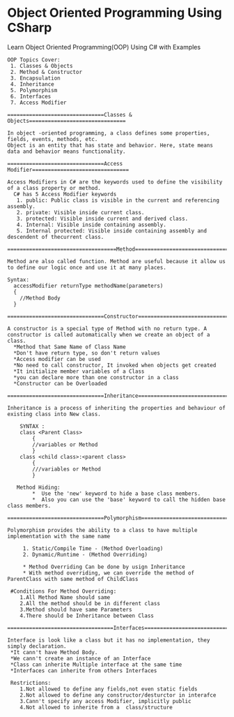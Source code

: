 # Object Oriented Programming Using CSharp

Learn Object Oriented Programming(OOP) Using C# with Examples

	OOP Topics Cover:
	 1. Classes & Objects
 	 2. Method & Constructor
	 3. Encapsulation
 	 4. Inheritance
 	 5. Polymorphism
 	 6. Interfaces
 	 7. Access Modifier
  
    ===============================Classes & Objects===============================
 
    In object -oriented programming, a class defines some properties, fields, events, methods, etc.
    Object is an entity that has state and behavior. Here, state means data and behavior means functionality.
  
    ===============================Access Modifier===============================
  
    Access Modifiers in C# are the keywords used to define the visibility of a class property or method.
	  C# has 5 Access Modifier keywords
	   1. public: Public class is visible in the current and referencing assembly.
	   2. private: Visible inside current class.
	   3. protected: Visible inside current and derived class.
	   4. Internal: Visible inside containing assembly.
	   5. Internal protected: Visible inside containing assembly and descendent of thecurrent class.
  
    ===================================Method====================================
  
    Method are also called function. Method are useful because it allow us to define our logic once and use it at many places.
  
    Syntax:
      accessModifier returnType methodName(parameters)
      {
        //Method Body
      }
  
    ===============================Constructor================================
  
    A constructor is a special type of Method with no return type. A constructor is called automatically when we create an object of a class. 
	  *Method that Same Name of Class Name 
	  *Don't have return type, so don't return values 
	  *Access modifier can be used 
	  *No need to call constructor, It invoked when objects get created 
	  *It initialize member variables of a Class 
	  *you can declare more than one constructor in a class 
	  *Constructor can be Overloaded
        
    ===============================Inheritance==============================
    
    Inheritance is a process of inheriting the properties and behaviour of existing class into New class.
    
	    SYNTAX :
		class <Parent Class>
		    {
			//variables or Method
		    }
		class <child class>:<parent class>
		    {
			///variables or Method
		    }
 
       Method Hiding:
            *  Use the 'new' keyword to hide a base class members.
            *  Also you can use the 'base' keyword to call the hidden base class members.
       
    ===============================Polymorphism===============================
    
    Polymorphism provides the ability to a class to have multiple implementation with the same name
		
	     1. Static/Compile Time - (Method Overloading)     
	     2. Dynamic/Runtime - (Method Overriding)
	     
	     * Method Overriding Can be done by usign Inheritance
	     * With method overriding, we can override the method of ParentClass with same method of ChildClass
     
     #Conditions For Method Overriding:
        1.All Method Name should same           
        2.All the method should be in different class
        3.Method should have same Parameters    
        4.There should be Inheritance between Class
        
    ==================================Interfaces=============================== 
  
    Interface is look like a class but it has no implementation, they simply declaration.
     *It cann't have Method Body. 
     *We cann't create an instance of an Interface
     *Class can inherite Multiple interface at the same time
     *Interfaces can inherite from others Interfaces
     
     Restrictions:
        1.Not allowed to define any fields,not even static fields
        2.Not allowed to define any constructor/desturctor in interafce
        3.Cann't specify any access Modifier, implicitly public
        4.Not allowed to inherite from a  class/structure
    
        
        
